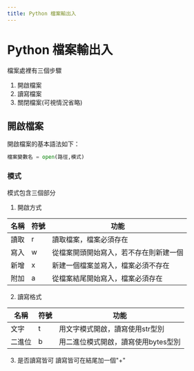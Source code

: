 ```yaml
---
title: Python 檔案輸出入
---
```


# Python 檔案輸出入
檔案處裡有三個步驟
1. 開啟檔案
2. 讀寫檔案
3. 關閉檔案(可視情況省略)

## 開啟檔案
開啟檔案的基本語法如下：

```python
檔案變數名 = open(路徑,模式)
```

### 模式
模式包含三個部分
1. 開啟方式

|名稱|符號|功能|
|---|---|---|
|讀取|r|讀取檔案，檔案必須存在|
|寫入|w|從檔案開頭開始寫入，若不存在則新建一個|
|新增|x|新建一個檔案並寫入，檔案必須不存在|
|附加|a|從檔案結尾開始寫入，檔案必須存在|
2. 讀寫格式

|名稱|符號|功能|
|---|---|---|
|文字|t|用文字模式開啟，讀寫使用str型別|
|二進位|b|用二進位模式開啟，讀寫使用bytes型別|
3. 是否讀寫皆可
讀寫皆可在結尾加一個"+"
